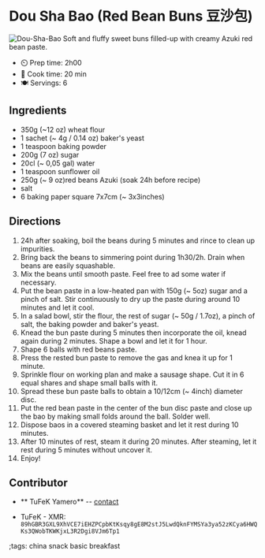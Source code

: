 # Dou Sha Bao (Red Bean Buns 豆沙包)

![Dou-Sha-Bao](pix/dou-sha-bao.webp)
Soft and fluffy sweet buns filled-up with creamy Azuki red bean paste.

- ⏲️ Prep time: 2h00
- 🍳 Cook time: 20 min
- 🍽️ Servings: 6

## Ingredients

- 350g (~12 oz) wheat flour
- 1 sachet (~ 4g / 0.14 oz) baker's yeast
- 1 teaspoon baking powder
- 200g (7 oz) sugar
- 20cl (~ 0,05 gal) water
- 1 teaspoon sunflower oil
- 250g (~ 9 oz)red beans Azuki (soak 24h before recipe)
- salt
- 6 baking paper square 7x7cm (~ 3x3inches)

## Directions

1. 24h after soaking, boil the beans during 5 minutes and rince to clean up impurities.
2. Bring back the beans to simmering point during 1h30/2h. Drain when beans are easily squashable.
3. Mix the beans until smooth paste. Feel free to ad some water if necessary.
4. Put the bean paste in a low-heated pan with 150g (~ 5oz) sugar and a pinch of salt. Stir continuously to dry up the paste during around 10 minutes and let it cool.
5. In a salad bowl, stir the flour, the rest of sugar (~ 50g / 1.7oz), a pinch of salt, the baking powder and baker's yeast.
6. Knead the bun paste during 5 minutes then incorporate the oil, knead again during 2 minutes. Shape a bowl and let it for 1 hour.
7. Shape 6 balls with red beans paste.
8. Press the rested bun paste to remove the gas and knea it up for 1 minute.
9. Sprinkle flour on working plan and make a sausage shape. Cut it in 6 equal shares and shape small balls with it.
10. Spread these bun paste balls to obtain a 10/12cm (~ 4inch) diameter disc.
11. Put the red bean paste in the center of the bun disc paste and close up the bao by making small folds around the ball. Solder well.
12. Dispose baos in a covered steaming basket and let it rest during 10 minutes.
13. After 10 minutes of rest, steam it during 20 minutes. After steaming, let it rest during 5 minutes without uncover it.
14. Enjoy!

## Contributor

- ** TuFeK Yamero** -- [contact](mailto:tufek@floan.fr)

- TuFeK - XMR: `89hGBR3GXL9XhVCE7iEHZPCpbKtKsqy8gE8M2stJ5LwdQknFYMSYa3ya52zKCya6HWQKs3QWobTKWKjxL3R2Dgi8VJm6Tp1`

;tags: china snack basic breakfast
